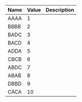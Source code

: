 
| Name | Value | Description |
|--|--|--|
| AAAA | 1 |  |
| BBBB | 2 |  |
| BADC | 3 |  |
| BACD | 4 |  |
| ADDA | 5 |  |
| CBCB | 6 |  |
| ABDC | 7 |  |
| ABAB | 8 |  |
| DBBD | 9 |  |
| CACA | 10 |  |
